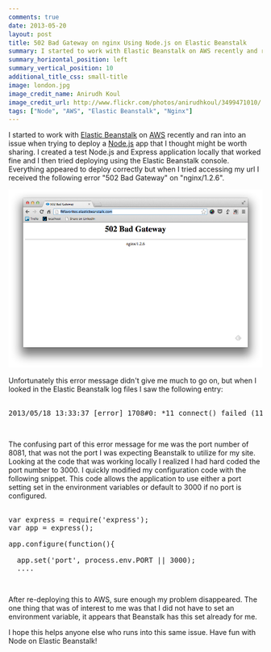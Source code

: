 ```yaml
---
comments: true
date: 2013-05-20
layout: post
title: 502 Bad Gateway on nginx Using Node.js on Elastic Beanstalk
summary: I started to work with Elastic Beanstalk on AWS recently and ran into an issue when trying to deploy a Node.js app that I thought might be worth sharing.  I created a test Node.js and Express application locally that worked fine and I then tried deploying using the Elastic Beanstalk console.  Everything appeared to deploy correctly but when I tried accessing my url I received the following error "502 Bad Gateway on nginx/1.2.6"...
summary_horizontal_position: left
summary_vertical_position: 10
additional_title_css: small-title
image: london.jpg
image_credit_name: Anirudh Koul
image_credit_url: http://www.flickr.com/photos/anirudhkoul/3499471010/
tags: ["Node", "AWS", "Elastic Beanstalk", "Nginx"]
---
```


I started to work with [Elastic Beanstalk](http://aws.amazon.com/elasticbeanstalk/) on [AWS](http://aws.amazon.com) recently and ran into an issue when trying to deploy a [Node.js](http://www.nodejs.org) app that I thought might be worth sharing.  I created a test Node.js and Express application locally that worked fine and I then tried deploying using the Elastic Beanstalk console.  Everything appeared to deploy correctly but when I tried accessing my url I received the following error "502 Bad Gateway" on "nginx/1.2.6".  

<img src="/images/posts/badgateway.png" alt="bad gateway" title="bad gateway" />

Unfortunately this error message didn't give me much to go on, but when I looked in the Elastic Beanstalk log files I saw the following entry:
<br/><br/>

<pre>
2013/05/18 13:33:37 [error] 1708#0: *11 connect() failed (111: Connection refused) while connecting to upstream, client: 10.159.27.244, server: , request: "GET / HTTP/1.1", upstream: "http://127.0.0.1:8081/", host: "fitfavorites.elasticbeanstalk.com"
</pre>
<br/>

The confusing part of this error message for me was the port number of 8081, that was not the port I was expecting Beanstalk to utilize for my site.  Looking at the code that was working locally I realized I had hard coded the port number to 3000.  I quickly modified my configuration code with the following snippet.  This code allows the application to use either a port setting set in the environment variables or default to 3000 if no port is configured.
<br/><br/>

<pre>
var express = require('express');
var app = express();

app.configure(function(){<br/>
  app.set('port', process.env.PORT || 3000);
  ....
</pre>
<br/>

After re-deploying this to AWS, sure enough my problem disappeared. The one thing that was of interest to me was that I did not have to set an environment variable, it appears that Beanstalk has this set already for me.  

I hope this helps anyone else who runs into this same issue.  Have fun with Node on Elastic Beanstalk!


